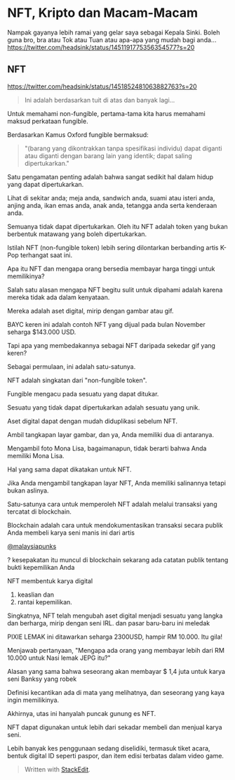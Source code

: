 
# NFT, Kripto dan Macam-Macam
Nampak gayanya lebih ramai yang gelar saya sebagai Kepala Sinki. Boleh guna bro, bra atau Tok atau Tuan atau apa-apa yang mudah bagi anda...
https://twitter.com/headsink/status/1451191775356354577?s=20

## NFT
https://twitter.com/headsink/status/1451852481063882763?s=20
>Ini adalah berdasarkan tuit di atas dan banyak lagi...

Untuk memahami non-fungible, pertama-tama kita harus memahami maksud perkataan fungible.

Berdasarkan Kamus Oxford fungible bermaksud:
>"(barang yang dikontrakkan tanpa spesifikasi individu) dapat diganti atau diganti dengan barang lain yang identik; dapat saling dipertukarkan."


Satu pengamatan penting adalah bahwa sangat sedikit hal dalam hidup yang dapat dipertukarkan.

Lihat di sekitar anda; meja anda, sandwich anda, suami atau isteri anda, anjing anda, ikan emas anda, anak anda, tetangga anda serta kenderaan anda.

Semuanya tidak dapat dipertukarkan. Oleh itu NFT adalah token yang bukan berbentuk matawang yang boleh dipertukarkan.

Istilah NFT (non-fungible token) lebih sering dilontarkan berbanding artis K-Pop terhangat saat ini.

Apa itu NFT dan mengapa orang bersedia membayar harga tinggi untuk memilikinya?

Salah satu alasan mengapa NFT begitu sulit untuk dipahami adalah karena mereka tidak ada dalam kenyataan.

Mereka adalah aset digital, mirip dengan gambar atau gif.

BAYC keren ini adalah contoh NFT yang dijual pada bulan November seharga $143.000 USD.

Tapi apa yang membedakannya sebagai NFT daripada sekedar gif yang keren?

Sebagai permulaan, ini adalah satu-satunya.

NFT adalah singkatan dari "non-fungible token".

Fungible mengacu pada sesuatu yang dapat ditukar.

Sesuatu yang tidak dapat dipertukarkan adalah sesuatu yang unik.

Aset digital dapat dengan mudah diduplikasi sebelum NFT.

Ambil tangkapan layar gambar, dan ya, Anda memiliki dua di antaranya.

Mengambil foto Mona Lisa, bagaimanapun, tidak berarti bahwa Anda memiliki Mona Lisa.

Hal yang sama dapat dikatakan untuk NFT.

Jika Anda mengambil tangkapan layar NFT, Anda memiliki salinannya tetapi bukan aslinya.

Satu-satunya cara untuk memperoleh NFT adalah melalui transaksi yang tercatat di blockchain.


Blockchain adalah cara untuk mendokumentasikan transaksi secara publik Anda membeli karya seni manis ini dari artis

[@malaysiapunks](https://twitter.com/malaysiapunks)

? kesepakatan itu muncul di blockchain sekarang ada catatan publik tentang bukti kepemilikan Anda

NFT membentuk karya digital
1) keaslian dan
2) rantai kepemilikan.

Singkatnya, NFT telah mengubah aset digital menjadi sesuatu yang langka dan berharga, mirip dengan seni IRL. dan pasar baru-baru ini meledak

PIXIE LEMAK ini ditawarkan seharga 2300USD, hampir RM 10.000. Itu gila!

Menjawab pertanyaan, "Mengapa ada orang yang membayar lebih dari RM 10.000 untuk Nasi lemak JEPG itu?"

Alasan yang sama bahwa seseorang akan membayar $ 1,4 juta untuk karya seni Banksy yang robek

Definisi kecantikan ada di mata yang melihatnya, dan seseorang yang kaya ingin memilikinya.

Akhirnya, utas ini hanyalah puncak gunung es NFT.

NFT dapat digunakan untuk lebih dari sekadar membeli dan menjual karya seni.

Lebih banyak kes penggunaan sedang diselidiki, termasuk tiket acara, bentuk digital ID seperti paspor, dan item edisi terbatas dalam video game.

> Written with [StackEdit](https://stackedit.io/).
